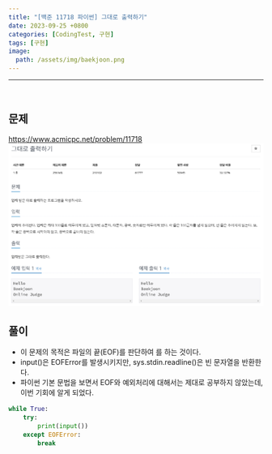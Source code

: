 ```yaml
---
title: "[백준 11718 파이썬] 그대로 출력하기"
date: 2023-09-25 +0800
categories: [CodingTest, 구현]
tags: [구현]
image:
  path: /assets/img/baekjoon.png
---
```


---

<br>

## 문제

<https://www.acmicpc.net/problem/11718>
![image](/assets/img/postimg/11718.png)

## 풀이

- 이 문제의 목적은 파일의 끝(EOF)를 판단하여 를 하는 것이다.
- input()은 EOFError를 발생시키지만, sys.stdin.readline()은 빈 문자열을 반환한다.
- 파이썬 기본 문법을 보면서 EOF와 예외처리에 대해서는 제대로 공부하지 않았는데, 이번 기회에 알게 되었다.

```python
while True:
    try:
        print(input())
    except EOFError:
        break
```
